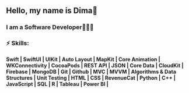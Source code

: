 <a><h2> Hello, my name is Dima👋 </h2></a>
<a><h3> I am a Software Developer🧑🏻‍💻 </h3></a>

<a><h3>⚡ Skills: </h3></a>
#### Swift | SwiftUI | UIKit | Auto Layout | MapKit | Core Animation | WKConnectivity | CocoaPods | REST API | JSON | Core Data | CloudKit | Firebase | MongoDB | Git | Github | MVC | MVVM | Algorithms & Data Structures | Unit Testing | HTML | CSS | RevenueCat | Python | C++ | JavaScript | SQL | R | Tableau | Power BI |

